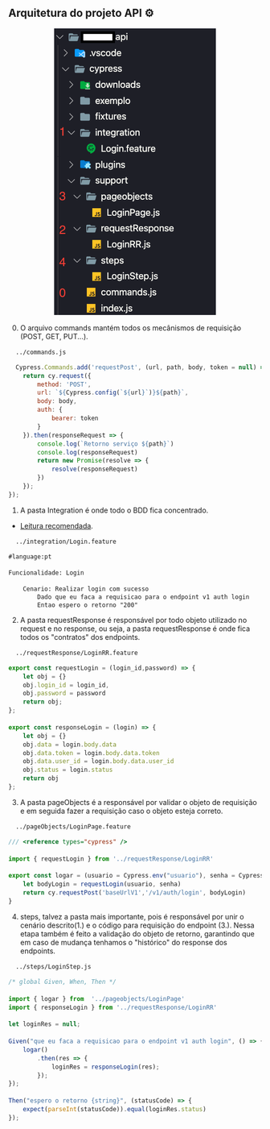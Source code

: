 <!-- ![Arquitetura](arquiteturaApi.png "Title") -->
## Arquitetura do projeto API ⚙️
<p align="center">
  <img src="arquiteturaApi.png">
</p>

0. O arquivo commands mantém todos os mecânismos de requisição (POST, GET, PUT...).

```console
  ../commands.js
```

```javascript
  Cypress.Commands.add('requestPost', (url, path, body, token = null) => {
    return cy.request({
        method: 'POST',
        url: `${Cypress.config(`${url}`)}${path}`,
        body: body,
        auth: {
            bearer: token
        }
    }).then(responseRequest => {
        console.log(`Retorno serviço ${path}`)
        console.log(responseRequest)
        return new Promise(resolve => {
            resolve(responseRequest)
        })
    });
});
```
1. A pasta Integration é onde todo o BDD fica concentrado.
* [Leitura recomendada](https://tradersclub.atlassian.net/wiki/spaces/TRADERSCLU/pages/1776517127/Utilizando+BDD).

```console
  ../integration/Login.feature
```

```bdd
#language:pt

Funcionalidade: Login

    Cenario: Realizar login com sucesso
        Dado que eu faca a requisicao para o endpoint v1 auth login
        Entao espero o retorno "200"
```

2. A pasta requestResponse é responsável por todo objeto utilizado no request e no response, ou seja, a pasta requestResponse é onde fica todos os "contratos" dos endpoints.

```console
  ../requestResponse/LoginRR.feature
```

```javascript
export const requestLogin = (login_id,password) => {
    let obj = {}
    obj.login_id = login_id,
    obj.password = password
    return obj;
};

export const responseLogin = (login) => {
    let obj = {}
    obj.data = login.body.data
    obj.data.token = login.body.data.token
    obj.data.user_id = login.body.data.user_id
    obj.status = login.status
    return obj
};
```

3. A pasta pageObjects é a responsável por validar o objeto de requisição e em seguida fazer a requisição caso o objeto esteja correto.

```console
  ../pageObjects/LoginPage.feature
```

```javascript
/// <reference types="cypress" />

import { requestLogin } from '../requestResponse/LoginRR'

export const logar = (usuario = Cypress.env("usuario"), senha = Cypress.env("senha")) => {
    let bodyLogin = requestLogin(usuario, senha)
    return cy.requestPost('baseUrlV1','/v1/auth/login', bodyLogin)
}
```

4. steps, talvez a pasta mais importante, pois é responsável por unir o cenário descrito(1.) e o código para requisição do endpoint (3.). Nessa etapa também é feito a validação do objeto de retorno, garantindo que em caso de mudança tenhamos o "histórico" do response dos endpoints.

```console
  ../steps/LoginStep.js
```

```javascript
/* global Given, When, Then */

import { logar } from  '../pageobjects/LoginPage'
import { responseLogin } from '../requestResponse/LoginRR'

let loginRes = null;

Given("que eu faca a requisicao para o endpoint v1 auth login", () => {
    logar()
        .then(res => {
            loginRes = responseLogin(res);
        });
});

Then("espero o retorno {string}", (statusCode) => {
    expect(parseInt(statusCode)).equal(loginRes.status)
});
``` 
